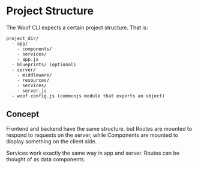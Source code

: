 # Project Structure

The Woof CLI expects a certain project structure. That is:

```
project_dir/
  - app/
    - components/
    - services/
    - app.js
  - blueprints/ (optional)
  - server/
    - middleware/
    - resources/
    - services/
    - server.js
  - woof.config.js (commonjs module that exports an object)
```

## Concept

Frontend and backend have the same structure, but Routes are mounted to respond to requests on the server, while Components are mounted to display something on the client side.

Services work exactly the same way in app and server. Routes can be thought of as data components.